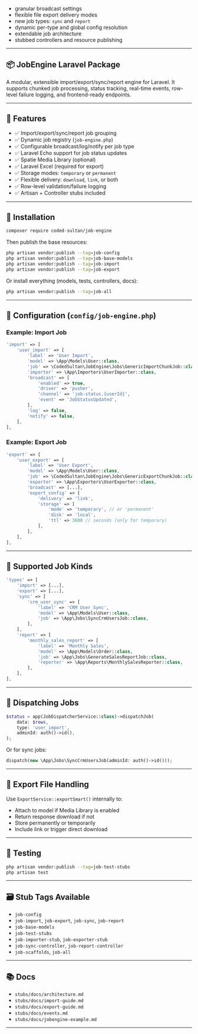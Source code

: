 
* granular broadcast settings
* flexible file export delivery modes
* new job types: `sync` and `report`
* dynamic per-type and global config resolution
* extendable job architecture
* stubbed controllers and resource publishing

---

## 📦 JobEngine Laravel Package

A modular, extensible import/export/sync/report engine for Laravel. It supports chunked job processing, status tracking, real-time events, row-level failure logging, and frontend-ready endpoints.

---

## 🚀 Features

* ✅ Import/export/sync/report job grouping
* ✅ Dynamic job registry (`job-engine.php`)
* ✅ Configurable broadcast/log/notify per job type
* ✅ Laravel Echo support for job status updates
* ✅ Spatie Media Library (optional)
* ✅ Laravel Excel (required for export)
* ✅ Storage modes: `temporary` or `permanent`
* ✅ Flexible delivery: `download`, `link`, or both
* ✅ Row-level validation/failure logging
* ✅ Artisan + Controller stubs included

---

## 🧱 Installation

```bash
composer require coded-sultan/job-engine
```

Then publish the base resources:

```bash
php artisan vendor:publish --tag=job-config
php artisan vendor:publish --tag=job-base-models
php artisan vendor:publish --tag=job-import
php artisan vendor:publish --tag=job-export
```

Or install everything (models, tests, controllers, docs):

```bash
php artisan vendor:publish --tag=job-all
```

---

## 🔧 Configuration (`config/job-engine.php`)

### Example: Import Job

```php
'import' => [
    'user_import' => [
        'label' => 'User Import',
        'model' => \App\Models\User::class,
        'job' => \CodedSultan\JobEngine\Jobs\GenericImportChunkJob::class,
        'importer' => \App\Importers\UserImporter::class,
        'broadcast' => [
            'enabled' => true,
            'driver' => 'pusher',
            'channel' => 'job-status.{userId}',
            'event' => 'JobStatusUpdated',
        ],
        'log' => false,
        'notify' => false,
    ],
],
```

### Example: Export Job

```php
'export' => [
    'user_export' => [
        'label' => 'User Export',
        'model' => \App\Models\User::class,
        'job' => \CodedSultan\JobEngine\Jobs\GenericExportChunkJob::class,
        'exporter' => \App\Exporters\UserExporter::class,
        'broadcast' => [...],
        'export_config' => [
            'delivery' => 'link',
            'storage' => [
                'mode' => 'temporary', // or 'permanent'
                'disk' => 'local',
                'ttl' => 3600 // seconds (only for temporary)
            ],
        ],
    ],
],
```

---

## 🧪 Supported Job Kinds

```php
'types' => [
    'import' => [...],
    'export' => [...],
    'sync' => [
        'crm_user_sync' => [
            'label' => 'CRM User Sync',
            'model' => \App\Models\User::class,
            'job' => \App\Jobs\SyncCrmUsersJob::class,
        ],
    ],
    'report' => [
        'monthly_sales_report' => [
            'label' => 'Monthly Sales',
            'model' => \App\Models\Order::class,
            'job' => \App\Jobs\GenerateSalesReportJob::class,
            'reporter' => \App\Reports\MonthlySalesReporter::class,
        ],
    ],
],
```

---

## 🧠 Dispatching Jobs

```php
$status = app(JobDispatcherService::class)->dispatchJob(
    data: $rows,
    type: 'user_import',
    adminId: auth()->id(),
);
```

Or for sync jobs:

```php
dispatch(new \App\Jobs\SyncCrmUsersJob(adminId: auth()->id()));
```

---

## 🧰 Export File Handling

Use `ExportService::exportSmart()` internally to:

* Attach to model if Media Library is enabled
* Return response download if not
* Store permanently or temporarily
* Include link or trigger direct download

---

## 🧪 Testing

```bash
php artisan vendor:publish --tag=job-test-stubs
php artisan test
```

---

## 🗃 Stub Tags Available

* `job-config`
* `job-import`, `job-export`, `job-sync`, `job-report`
* `job-base-models`
* `job-test-stubs`
* `job-importer-stub`, `job-exporter-stub`
* `job-sync-controller`, `job-report-controller`
* `job-scaffolds`, `job-all`

---

## 📚 Docs

* `stubs/docs/architecture.md`
* `stubs/docs/import-guide.md`
* `stubs/docs/export-guide.md`
* `stubs/docs/events.md`
* `stubs/docs/jobengine-example.md`

---

